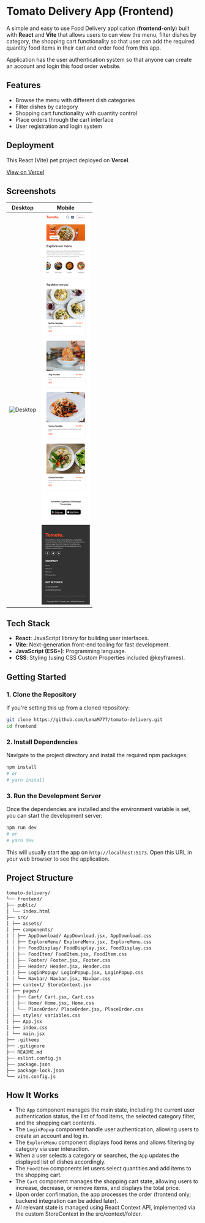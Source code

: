 # Tomato Delivery App (Frontend)

A simple and easy to use Food Delivery application (**frontend-only**) built with **React** and **Vite** that allows users to can view the menu, filter dishes by category, the shopping cart functionality so that user can add the required quantity food items in their cart and order food from this app.

Application has the user authentication system so that anyone can create an account and login this food order website.

## Features

- Browse the menu with different dish categories
- Filter dishes by category
- Shopping cart functionality with quantity control
- Place orders through the cart interface
- User registration and login system

## Deployment

This React (Vite) pet project deployed on **Vercel**.

[View on Vercel](https://your-project-name.vercel.app)

## Screenshots

| Desktop                                          | Mobile                                         |
| ------------------------------------------------ | ---------------------------------------------- |
| ![Desktop](./frontend/public/desktop_screen.png) | ![Mobile](./frontend/public/mobile_screen.png) |

## Tech Stack

- **React**: JavaScript library for building user interfaces.
- **Vite**: Next-generation front-end tooling for fast development.
- **JavaScript (ES6+)**: Programming language.
- **CSS**: Styling (using CSS Custom Properties included @keyframes).

## Getting Started

### 1. Clone the Repository

If you're setting this up from a cloned repository:

```bash
git clone https://github.com/LenaM777/tomato-delivery.git
cd frontend
```

### 2. Install Dependencies

Navigate to the project directory and install the required npm packages:

```bash
npm install
# or
# yarn install
```

### 3. Run the Development Server

Once the dependencies are installed and the environment variable is set, you can start the development server:

```bash
npm run dev
# or
# yarn dev
```

This will usually start the app on `http://localhost:5173`. Open this URL in your web browser to see the application.

## Project Structure

```plaintext
tomato-delivery/
└── frontend/
├── public/
│ └── index.html
├── src/
│ ├── assets/
│ ├── components/
│ │ ├── AppDownload/ AppDownload.jsx, AppDownload.css
│ │ ├── ExploreMenu/ ExploreMenu.jsx, ExploreMenu.css
│ │ ├── FoodDisplay/ FoodDisplay.jsx, FoodDisplay.css
│ │ ├── FoodItem/ FoodItem.jsx, FoodItem.css
│ │ ├── Footer/ Footer.jsx, Footer.css
│ │ ├── Header/ Header.jsx, Header.css
│ │ ├── LoginPopup/ LoginPopup.jsx, LoginPopup.css
│ │ └── Navbar/ Navbar.jsx, Navbar.css
│ ├── context/ StoreContext.jsx
│ ├── pages/
│ │ ├── Cart/ Cart.jsx, Cart.css
│ │ ├── Home/ Home.jsx, Home.css
│ │ └── PlaceOrder/ PlaceOrder.jsx, PlaceOrder.css
│ ├── styles/ variables.css
│ ├── App.jsx
│ ├── index.css
│ └── main.jsx
├── .gitkeep
├── .gitignore
├── README.md
├── eslint.config.js
├── package.json
├── package-lock.json
└── vite.config.js
```

## How It Works

- The `App` component manages the main state, including the current user authentication status, the list of food items, the selected category filter, and the shopping cart contents.
- The `LoginPopup` component handle user authentication, allowing users to create an account and log in.
- The `ExploreMenu` component displays food items and allows filtering by category via user interaction.
- When a user selects a category or searches, the `App` updates the displayed list of dishes accordingly.
- The `FoodItem` components let users select quantities and add items to the shopping cart.
- The `Cart` component manages the shopping cart state, allowing users to increase, decrease, or remove items, and displays the total price.
- Upon order confirmation, the app processes the order (frontend only; backend integration can be added later).
- All relevant state is managed using React Context API, implemented via the custom StoreContext in the src/context/folder.

